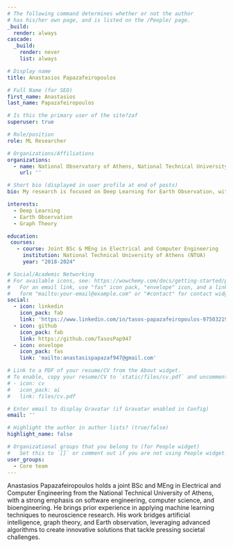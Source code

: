 ```yaml
---
# The following command determines whether or not the author
# has his/her own page, and is listed on the /People/ page.
_build:
  render: always
cascade:
  _build:
    render: never
    list: always

# Display name
title: Anastasios Papazafeiropoulos

# Full Name (for SEO)
first_name: Anastasios
last_name: Papazafeiropoulos

# Is this the primary user of the site?zaf
superuser: true

# Role/position
role: ML Researcher

# Organizations/Affiliations
organizations:
  - name: National Observatory of Athens, National Technical University of Athens
    url: ''

# Short bio (displayed in user profile at end of posts)
bio: My research is focused on Deep Learning for Earth Observation, with an emphasis on extreme events.

interests:
  - Deep Learning 
  - Earth Observation
  - Graph Theory

education:
 courses:
   - course: Joint BSc & MEng in Electrical and Computer Engineering
     institution: National Technical University of Athens (NTUA)
     year: "2018-2024"

# Social/Academic Networking
# For available icons, see: https://wowchemy.com/docs/getting-started/page-builder/#icons
#   For an email link, use "fas" icon pack, "envelope" icon, and a link in the
#   form "mailto:your-email@example.com" or "#contact" for contact widget.
social:
  - icon: linkedin
    icon_pack: fab
    link: 'https://www.linkedin.com/in/tasos-papazafeiropoulos-975032190/'
  - icon: github
    icon_pack: fab
    link: https://github.com/TasosPap947
  - icon: envelope
    icon_pack: fas
    link: 'mailto:anastasispapazaf947@gmail.com'

# Link to a PDF of your resume/CV from the About widget.
# To enable, copy your resume/CV to `static/files/cv.pdf` and uncomment the lines below.
# - icon: cv
#   icon_pack: ai
#   link: files/cv.pdf

# Enter email to display Gravatar (if Gravatar enabled in Config)
email: ''

# Highlight the author in author lists? (true/false)
highlight_name: false

# Organizational groups that you belong to (for People widget)
#   Set this to `[]` or comment out if you are not using People widget.
user_groups:
  - Core team
---
```


Anastasios Papazafeiropoulos holds a joint BSc and MEng in Electrical and Computer Engineering from the National Technical University of Athens, with a strong emphasis on software engineering, computer science, and bioengineering. He brings prior experience in applying machine learning techniques to neuroscience research. His work bridges artificial intelligence, graph theory, and Earth observation, leveraging advanced algorithms to create innovative solutions that tackle pressing societal challenges.